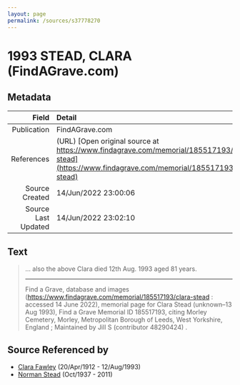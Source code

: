 ```yaml
---
layout: page
permalink: /sources/s37778270
---
```


# 1993 STEAD, CLARA (FindAGrave.com)

## Metadata
Field | Detail
---:|:---
Publication | FindAGrave.com
References | (URL) [Open original source at https://www.findagrave.com/memorial/185517193/clara-stead](https://www.findagrave.com/memorial/185517193/clara-stead)
Source Created | 14/Jun/2022 23:00:06
Source Last Updated | 14/Jun/2022 23:02:10

## Text

> ... also the above Clara died 12th Aug. 1993 aged 81 years.
>
> ---
>
> Find a Grave, database and images (https://www.findagrave.com/memorial/185517193/clara-stead : accessed 14 June 2022), memorial page for Clara Stead (unknown–13 Aug 1993), Find a Grave Memorial ID 185517193, citing Morley Cemetery, Morley, Metropolitan Borough of Leeds, West Yorkshire, England ; Maintained by Jill S (contributor 48290424) .
>

## Source Referenced by

* [Clara Fawley](../people/@7539126@-clara-fawley-b1912-4-20-d1993-8-12.md) (20/Apr/1912 - 12/Aug/1993)
* [Norman Stead](../people/@69808462@-norman-stead-b1937-10-d2011.md) (Oct/1937 - 2011)
